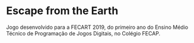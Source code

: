 # Escape from the Earth

Jogo desenvolvido para a FECART 2019, do primeiro ano do Ensino Médio Técnico de Programação de Jogos Digitais, no Colégio FECAP.
